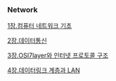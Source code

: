 ### Network

[1장.컴퓨터 네트워크 기초]()

[2장.데이터통신]()

[3장.OSI7layer와 인터넷 프로토콜 구조]()

[4장.데이터링크 계층과 LAN]()


